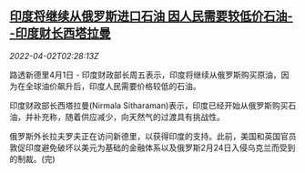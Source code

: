 <!--1648866663000-->
[印度将继续从俄罗斯进口石油 因人民需要较低价石油--印度财长西塔拉曼](https://cn.reuters.com/article/india-russia-oil-import-0402-idCNKCS2LU02O)
------

<div><i>2022-04-02T02:28:13Z</i></div><p>路透新德里4月1日 - 印度财政部长周五表示，印度将继续从俄罗斯购买原油，因为在全球油价飙升后，印度人民需要价格较低的石油。</p><p>印度财政部长西塔拉曼(Nirmala Sitharaman)表示，印度已经开始从俄罗斯购买石油，并补充称，随着供应减少，向天然气的过渡具有挑战性。</p><p>俄罗斯外长拉夫罗夫正在访问新德里，以获得印度的支持。此前，美国和英国官员敦促印度避免破坏以美元为基础的金融体系以及俄罗斯2月24日入侵乌克兰而受到的制裁。(完)</p>
